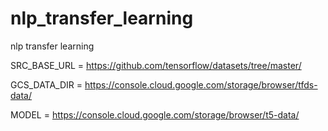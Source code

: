 # nlp_transfer_learning
nlp transfer learning

SRC_BASE_URL = https://github.com/tensorflow/datasets/tree/master/

GCS_DATA_DIR = https://console.cloud.google.com/storage/browser/tfds-data/

MODEL = https://console.cloud.google.com/storage/browser/t5-data/